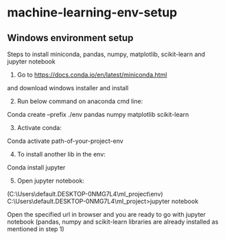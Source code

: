 # machine-learning-env-setup

## Windows environment setup

Steps to install miniconda, pandas, numpy, matplotlib, scikit-learn and jupyter notebook 

1. Go to https://docs.conda.io/en/latest/miniconda.html 

and download windows installer and install 

2. Run below command on anaconda cmd line: 

Conda create –prefix ./env pandas numpy matplotlib scikit-learn 

3. Activate conda: 

Conda activate path-of-your-project-env 

4. To install another lib in the env:  

Conda install jupyter 

5. Open jupyter notebook:

(C:\Users\default.DESKTOP-0NMG7L4\ml_project\env) C:\Users\default.DESKTOP-0NMG7L4\ml_project>jupyter notebook 

Open the specified url in browser and you are ready to go with jupyter notebook (pandas, numpy and scikit-learn libraries are already installed as mentioned in step 1) 


